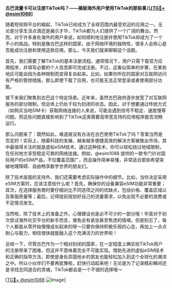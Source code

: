 **古巴流量卡可以注册TikTok吗？——揭秘海外用户使用TikTok的那些事儿[[TG💪+ @esim1088](https://t.me/s/esim1088)]**

随着短视频平台的崛起，TikTok已经成为了全球范围内最受欢迎的应用之一。无论是分享生活点滴还是展示才华，TikTok都为人们提供了一个广阔的舞台。然而，对于许多身处海外的用户来说，如何顺利地注册并使用TikTok却成为了一个不小的挑战。特别是像古巴这样的国家，由于网络环境的独特性，很多人会担心是否能成功注册和使用这款应用。那么，今天我们就来聊聊这个话题。

首先，我们需要了解TikTok的基本注册流程。通常情况下，用户只需下载官方应用程序，并填写必要的个人信息即可完成注册。不过，这看似简单的步骤，在某些地区可能会因为各种限制而变得复杂起来。比如，如果你所在的国家对互联网访问有严格的管控措施，那么即使下载了应用，也可能无法正常登录或者使用部分功能。

接下来我们聚焦到古巴这个特定场景。近年来，虽然古巴政府逐步放宽了对互联网服务的部分限制，但总体上仍处于较为封闭的状态。因此，对于想要通过传统方式（如购买当地SIM卡）获取网络连接的人来说，可能会遇到信号不稳定、速度慢等问题。而这些问题直接影响到了TikTok这类需要高带宽支持的应用程序能否流畅运行。

那么问题来了：既然如此，难道就没有办法在古巴使用TikTok了吗？答案当然是否定的！实际上，随着科技的发展，越来越多便捷高效的解决方案被推出市场，其中最值得关注的就是虚拟eSIM技术。通过这种技术，你可以轻松绕过地域限制，在任何地方享受稳定可靠的网络连接。例如，@esim1088 提供的一款专门针对国际用户的eSIM产品，不仅覆盖范围广，而且操作简单易懂，非常适合那些希望突破地理障碍、自由畅享数字世界的朋友们。

除了技术层面的支持外，我们还需要考虑实际操作中的细节。比如，当你决定采用eSIM方案时，应该注意些什么呢？首先，确保你的设备兼容eSIM功能非常重要；其次，在选择服务商时要仔细对比不同选项之间的优缺点，包括价格、覆盖区域以及客服质量等；最后，记得提前规划好自己的流量需求，以免出现不必要的浪费或不足情况发生。

当然啦，除了技术上的准备之外，心理建设也是必不可少的一部分哦！毕竟对于初次尝试海外社交平台的新手而言，难免会有紧张甚至焦虑的情绪。但是别忘了，每个人都是从零开始慢慢成长起来的呀～只要你保持积极乐观的心态，再加上一点点耐心与毅力，相信很快就能融入这个充满活力的世界啦！

总结一下，尽管古巴作为一个相对封闭的国家，在一定程度上确实给TikTok用户的注册带来了困难，但这并不意味着完全不可能实现。借助先进的虚拟eSIM技术和正确的指导方法，即使是身处异国他乡的朋友也能轻松加入到这个全球化的潮流之中。所以小伙伴们不要再犹豫啦，赶快行动起来吧！无论是为了记录精彩瞬间还是寻找志同道合的灵魂，TikTok都会是一个不错的选择哦～

[[TG💪+ @esim1088](https://t.me/s/esim1088) ![Image](https://i.postimg.cc/4NQfJmqS/Snipaste-2025-05-13-00-14-12.png)]